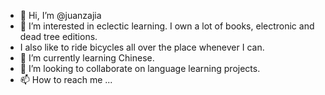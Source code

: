- 👋 Hi, I’m @juanzajia
- 👀 I’m interested in eclectic learning. I own a lot of books, electronic and dead tree editions. 
- I also like to ride bicycles all over the place whenever I can.
- 🌱 I’m currently learning Chinese.
- 💞️ I’m looking to collaborate on language learning projects.
- 📫 How to reach me ...

<!---
juanzajia/juanzajia is a ✨ special ✨ repository because its `README.md` (this file) appears on your GitHub profile.
You can click the Preview link to take a look at your changes.
--->
